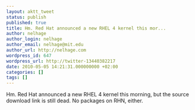 ```yaml
---
layout: aktt_tweet
status: publish
published: true
title: Hm. Red Hat announced a new RHEL 4 kernel this mor...
author: nelhage
author_login: nelhage
author_email: nelhage@mit.edu
author_url: http://nelhage.com
wordpress_id: 647
wordpress_url: http://twitter-13440382217
date: 2010-05-05 14:21:31.000000000 +02:00
categories: []
tags: []
---
```

Hm. Red Hat announced a new RHEL 4 kernel this morning, but the source download link is still dead. No packages on RHN, either.
